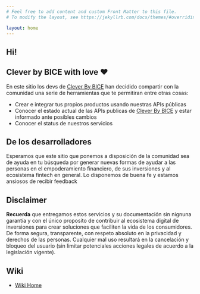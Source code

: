 ```yaml
---
# Feel free to add content and custom Front Matter to this file.
# To modify the layout, see https://jekyllrb.com/docs/themes/#overriding-theme-defaults

layout: home
---
```

## Hi!

## Clever by BICE with love ❤️

En este sitio los devs de [Clever By BICE](https://clever.cl) han decidido compartir con la comunidad
una serie de herramientas que te permitiran entre otras cosas:

- Crear e integrar tus propios productos usando nuestras APIs públicas
- Conocer el estado actual de las APIs publicas de [Clever By BICE](https://clever.cl) y estar informado ante posibles cambios
- Conocer el status de nuestros servicios

## De los desarrolladores
Esperamos que este sitio que ponemos a disposición de la comunidad sea de ayuda en tu búsqueda por generar nuevas formas de ayudar a las personas en el empoderamiento financiero, de sus inversiones y al ecosistema fintech en general. 
Lo disponemos de buena fe y estamos ansiosos de recibir feedback


## Disclaimer
**Recuerda** que entregamos estos servicios y su documentación sin nignuna garantía y con el único proposito de contribuir al ecosistema digital de inversiones para crear soluciones que faciliten la vida de los consumidores. De forma segura, transparente, 
con respeto absoluto en la privacidad y derechos de las personas. Cualquier mal uso resultará en la cancelación y bloqueo del usuario (sin limitar potenciales acciones legales de acuerdo a la legislación vigente).

## Wiki

- [Wiki Home](wiki/Home)
